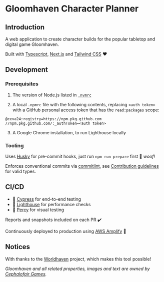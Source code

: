 # Gloomhaven Character Planner

## Introduction

A web application to create character builds for the popular tabletop and digital game Gloomhaven.

Built with [Typescript](https://www.typescriptlang.org/), [Next.js](https://nextjs.org/) and [Tailwind CSS](https://tailwindcss.com/) ❤️

## Development

### Prerequisites

1. The version of Node.js listed in [`.nvmrc`](.nvmrc)

2. A local `.npmrc` file with the following contents, replacing `<auth token>` with a GitHub personal access token that has the `read:packages` scope:

```
@ceva24:registry=https://npm.pkg.github.com
//npm.pkg.github.com/:_authToken=<auth token>
```

3. A Google Chrome installation, to run Lighthouse locally

### Tooling

Uses [Husky](https://typicode.github.io/husky/) for pre-commit hooks, just run `npm run prepare` first 🐶 _woof_!

Enforces conventional commits via [commitlint](https://github.com/conventional-changelog/commitlint), see [Contribution guidelines](docs/CONTRIBUTING.md) for valid types.

## CI/CD

-   🌳 [Cypress](https://dashboard.cypress.io) for end-to-end testing
-   🚦 [Lighthouse](https://github.com/GoogleChrome/lighthouse-ci) for performance checks
-   🦔 [Percy](https://percy.io) for visual testing

Reports and snapshots included on each PR ✔️

Continuously deployed to production using [AWS Amplify](https://aws.amazon.com/amplify/) 🚀

## Notices

With thanks to the [Worldhaven](https://github.com/any2cards/worldhaven) project, which makes this tool possible!

_Gloomhaven and all related properties, images and text are owned by [Cephalofair Games](https://cephalofair.com/)._
